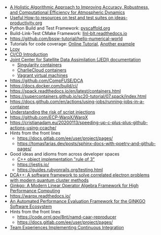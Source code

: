 <!-- testing-advanced-short -->
  * [A Holistic Algorithmic Approach to Improving Accuracy, Robustness, and Computational  Efficiency for Atmospheric Dynamics](https://doi.org/10.1137/19M128435X)
  * [Useful How-to resources on test and test suites on ideas-productivity.org](https://ideas-productivity.org/resources/howtos/)
  * Python Build and Test Framework: [pyscaffold.org](https://pyscaffold.org)
  * Build-Link-Test CMake Framework: [llnl-blt.readthedocs.io](https://llnl-blt.readthedocs.io)
  * https://github.com/bssw-tutorial/hello-numerical-world
  * Tutorials for code coverage: [Online Tutorial](https://github.com/amklinv/morpheus), [Another example](https://github.com/jrdoneal/infrastructure)
  * [Lcov](http://ltp.sourceforge.net/coverage/lcov.php)
  * [CI/CD Introduction](https://docs.gitlab.com/ee/ci/introduction/)
  * [Joint Center for Satellite Data Assimilation (JEDI) documentation](https://jointcenterforsatellitedataassimilation-jedi-docs.readthedocs-hosted.com/)
    * [Singularity containers](https://jointcenterforsatellitedataassimilation-jedi-docs.readthedocs-hosted.com/en/1.3.0/using/jedi_environment/singularity.html)
    * [CharlieCloud containers](https://jointcenterforsatellitedataassimilation-jedi-docs.readthedocs-hosted.com/en/1.3.0/using/jedi_environment/charliecloud.html)
    * [Vagrant virtual machines](https://jointcenterforsatellitedataassimilation-jedi-docs.readthedocs-hosted.com/en/1.3.0/using/jedi_environment/vagrant.html)
  * <https://github.com/CompFUSE/DCA>
  * <https://docs.docker.com/build/ci/>
  * <https://spack.readthedocs.io/en/latest/containers.html>
  * <https://supercontainers.github.io/sc20-tutorial/07.spack/index.html>
  * <https://docs.github.com/en/actions/using-jobs/running-jobs-in-a-container>
  * [Understanding the risk of script injections](https://docs.github.com/en/actions/learn-github-actions/security-hardening-for-github-actions#understanding-the-risk-of-script-injections)
  * <https://github.com/ECP-WarpX/WarpX>
  * <https://cristianadam.eu/20200113/speeding-up-c-plus-plus-github-actions-using-ccache/>
  * Hints from the front lines
    * <https://docs.gitlab.com/ee/user/project/pages/>
    * <https://tomasfarias.dev/posts/sphinx-docs-with-poetry-and-github-pages/>
  * Good ideas and idioms from across developer spaces
    * [C++ object implementation "rule of 3"](https://en.cppreference.com/w/cpp/language/rule_of_three)
    * <https://jestjs.io/>
    * <https://guides.rubyonrails.org/testing.html>
  * [DCA++: A software framework to solve correlated electron problems with modern quantum cluster methods](https://doi.org/10.1016/j.cpc.2019.01.006)
  * [Ginkgo: A Modern Linear Operator Algebra Framework for High Performance Computing](https://doi.org/10.1145/3480935)
  * <https://warpx.readthedocs.io/>
  * [An Automated Performance Evaluation Framework for the GINKGO Software Ecosystem](https://icl.utk.edu/~hanzt/tmp/PerformanceDatabase.pdf)
  * Hints from the front lines
    * <https://code.ornl.gov/8nt/namd-caar-reproducer>
    * <https://docs.gitlab.com/ee/user/project/pages/>
  * [Team Experiences Implementing Continuous Integration](https://bssw.io/blog_posts/bright-spots-team-experiences-implementing-continuous-integration)
